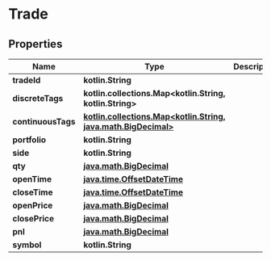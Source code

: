 
# Trade

## Properties
Name | Type | Description | Notes
------------ | ------------- | ------------- | -------------
**tradeId** | **kotlin.String** |  | 
**discreteTags** | **kotlin.collections.Map&lt;kotlin.String, kotlin.String&gt;** |  | 
**continuousTags** | [**kotlin.collections.Map&lt;kotlin.String, java.math.BigDecimal&gt;**](java.math.BigDecimal.md) |  | 
**portfolio** | **kotlin.String** |  | 
**side** | **kotlin.String** |  | 
**qty** | [**java.math.BigDecimal**](java.math.BigDecimal.md) |  | 
**openTime** | [**java.time.OffsetDateTime**](java.time.OffsetDateTime.md) |  | 
**closeTime** | [**java.time.OffsetDateTime**](java.time.OffsetDateTime.md) |  | 
**openPrice** | [**java.math.BigDecimal**](java.math.BigDecimal.md) |  | 
**closePrice** | [**java.math.BigDecimal**](java.math.BigDecimal.md) |  | 
**pnl** | [**java.math.BigDecimal**](java.math.BigDecimal.md) |  | 
**symbol** | **kotlin.String** |  | 



